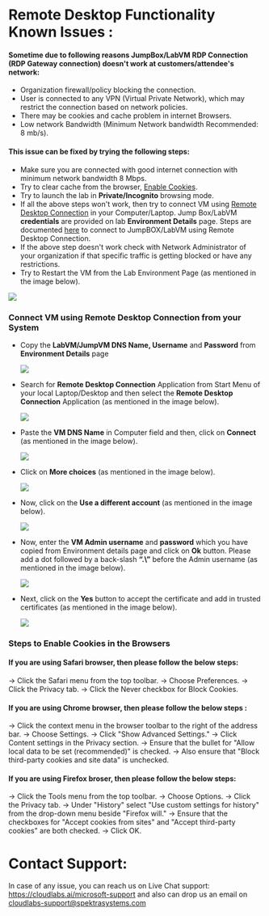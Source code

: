 # Remote Desktop Functionality Known Issues :

#### Sometime due to following reasons JumpBox/LabVM RDP Connection (RDP Gateway connection) doesn't work at customers/attendee's network:
  * Organization firewall/policy blocking the connection.
  * User is connected to any VPN (Virtual Private Network), which may restrict the connection based on network policies.
  * There may be cookies and cache problem in internet Browsers.
  * Low network Bandwidth (Minimum Network bandwidth Recommended: 8 mb/s).

#### This issue can be fixed by trying the following steps:
  * Make sure you are connected with good internet connection with minimum network bandwidth 8 Mbps.
  * Try to clear cache from the browser, [Enable Cookies](#steps-to-enable-cookies-in-the-browsers). 
  * Try to launch the lab in **Private/Incognito** browsing mode.
  * If all the above steps won't work, then try to connect VM using [Remote Desktop Connection](#connect-vm-using-remote-desktop-connection-from-your-system) in your Computer/Laptop. Jump Box/LabVM **credentials** are provided on lab **Environment Details** page. Steps are documented [here](#connect-vm-using-remote-desktop-connection-from-your-system) to connect to JumpBOX/LabVM using Remote Desktop Connection. 
  * If the above step doesn't work check with Network Administrator of your organization if that specific traffic is getting blocked or have any restrictions.
  * Try to Restart the VM from the Lab Environment Page (as mentioned in the image below).

   ![](https://github.com/CloudLabsAI-Azure/Know-Before-You-Go/blob/main/Labs/images/RDPoverHTTP%201.png)
  
### Connect VM using Remote Desktop Connection from your System

* Copy the **LabVM/JumpVM DNS Name, Username** and **Password** from **Environment Details** page 

  ![](https://github.com/CloudLabsAI-Azure/Know-Before-You-Go/blob/main/Labs/images/copypasteissue-2.png)

* Search for **Remote Desktop Connection** Application from Start Menu of your local Laptop/Desktop and then select the **Remote Desktop Connection** Application (as mentioned in the image below).

  ![](https://github.com/CloudLabsAI-Azure/Know-Before-You-Go/blob/main/Labs/images/copypasteissue-3.png)

* Paste the **VM DNS Name** in Computer field and then, click on **Connect** (as mentioned in the image below).

  ![](https://github.com/CloudLabsAI-Azure/Know-Before-You-Go/blob/main/Labs/images/copypasteissue-4.png)

* Click on **More choices** (as mentioned in the image below).

  ![](https://github.com/CloudLabsAI-Azure/Know-Before-You-Go/blob/main/Labs/images/copypasteissue-5.png)

* Now, click on the **Use a different account** (as mentioned in the image below).

  ![](https://github.com/CloudLabsAI-Azure/Know-Before-You-Go/blob/main/Labs/images/copypasteissue-6.png)

* Now, enter the **VM Admin username** and **password** which you have copied from Environment details page and click on **Ok** button. Please add a dot followed by a back-slash **“.\”** before the Admin username (as mentioned in the image below).

  ![](https://github.com/CloudLabsAI-Azure/Know-Before-You-Go/blob/main/Labs/images/copypasteissue-7.png)

* Next, click on the **Yes** button to accept the certificate and add in trusted certificates (as mentioned in the image below).

  ![](https://github.com/CloudLabsAI-Azure/Know-Before-You-Go/blob/main/Labs/images/copypasteissue-8.png)
  
### Steps to Enable Cookies in the Browsers

#### If you are using Safari browser, then please follow the below steps:

 ->  Click the Safari menu from the top toolbar.
 ->  Choose Preferences.
 ->  Click the Privacy tab.
 ->  Click the Never checkbox for Block Cookies.

#### If you are using Chrome browser, then please follow the below steps : 

 -> Click the context menu in the browser toolbar to the right of the address bar.
 -> Choose Settings.
 -> Click "Show Advanced Settings."
 -> Click Content settings in the Privacy section.
 -> Ensure that the bullet for "Allow local data to be set (recommended)" is checked.
 -> Also ensure that "Block third-party cookies and site data" is unchecked.

#### If you are using Firefox broser, then please follow the below steps: 

 -> Click the Tools menu from the top toolbar.
 -> Choose Options.
 -> Click the Privacy tab.
 -> Under "History" select "Use custom settings for history" from the drop-down menu beside "Firefox will."
 -> Ensure that the checkboxes for "Accept cookies from sites" and "Accept third-party cookies" are both checked.
 -> Click OK.
  
# Contact Support:

In case of any issue, you can reach us on Live Chat support: https://cloudlabs.ai/microsoft-support and also can drop us an email on cloudlabs-support@spektrasystems.com

